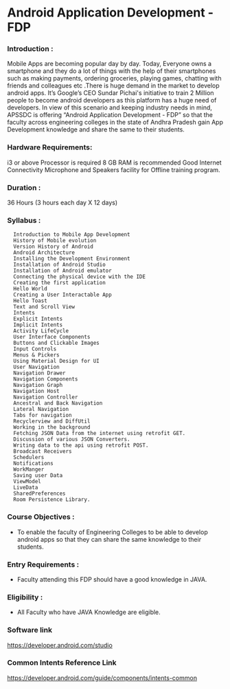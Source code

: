 ﻿# Android Application Development - FDP
### Introduction : 
Mobile Apps are becoming popular day by day. Today, Everyone owns a smartphone and they do a lot of things with the help of their smartphones such as making payments, ordering groceries, playing games, chatting with friends and colleagues etc .There is huge demand in the market to develop android apps. It’s Google’s CEO Sundar Pichai's initiative to train 2 Million people to become android developers as this platform has a huge need of developers.
In view of this scenario and keeping industry needs in mind, APSSDC is offering “Android Application Development - FDP” so that the faculty across engineering colleges in the state of Andhra Pradesh gain App Development knowledge and share the same to their students. 

### Hardware Requirements:
i3 or above Processor is required
8 GB RAM is recommended
Good Internet Connectivity
Microphone and Speakers facility for Offline training program.
### Duration :
36 Hours (3 hours each day X 12 days)

	
### Syllabus :

      Introduction to Mobile App Development
      History of Mobile evolution
      Version History of Android 
      Android Architecture
      Installing the Development Environment
      Installation of Android Studio
      Installation of Android emulator
      Connecting the physical device with the IDE
      Creating the first application 
      Hello World
      Creating a User Interactable App
      Hello Toast
      Text and Scroll View
      Intents
      Explicit Intents
      Implicit Intents
      Activity LifeCycle
      User Interface Components
      Buttons and Clickable Images
      Input Controls
      Menus & Pickers
      Using Material Design for UI
      User Navigation
      Navigation Drawer 
      Navigation Components
      Navigation Graph
      Navigation Host
      Navigation Controller
      Ancestral and Back Navigation
      Lateral Navigation
      Tabs for navigation
      Recyclerview and DiffUtil
      Working in the background
      Fetching JSON Data from the internet using retrofit GET.
      Discussion of various JSON Converters.
      Writing data to the api using retrofit POST.
      Broadcast Receivers
      Schedulers
      Notifications
      WorkManger
      Saving user Data
      ViewModel
      LiveData
      SharedPreferences
      Room Persistence Library.



### Course Objectives :
- To enable the faculty of Engineering Colleges to be able to develop android apps so that they can share the same knowledge to their students.
### Entry Requirements :
- Faculty attending this FDP should have a good knowledge in JAVA.

### Eligibility :
- All Faculty who have JAVA Knowledge are eligible.

### Software link 
 https://developer.android.com/studio
### Common Intents Reference Link
 https://developer.android.com/guide/components/intents-common